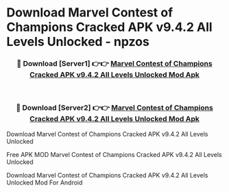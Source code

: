 # Download Marvel Contest of Champions Cracked APK v9.4.2 All Levels Unlocked - npzos



<div align="center">
<h3>🔴 Download [Server1] 👉👉 <a href="https://momento.my/?title=Marvel_Contest_of_Champions_Cracked_APK_v9.4.2_All_Levels_Unlocked">Marvel Contest of Champions Cracked APK v9.4.2 All Levels Unlocked Mod Apk</a></h3><br>

<h3>🔴 Download [Server2] 👉👉 <a href="https://momento.my/?title=Marvel_Contest_of_Champions_Cracked_APK_v9.4.2_All_Levels_Unlocked">Marvel Contest of Champions Cracked APK v9.4.2 All Levels Unlocked Mod Apk</a></h3>
</div>



Download Marvel Contest of Champions Cracked APK v9.4.2 All Levels Unlocked 

Free APK MOD Marvel Contest of Champions Cracked APK v9.4.2 All Levels Unlocked 

Download Marvel Contest of Champions Cracked APK v9.4.2 All Levels Unlocked Mod For Android

